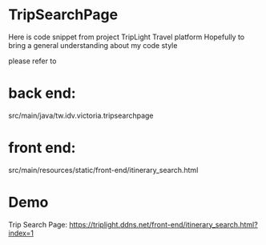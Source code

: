 # TripSearchPage
Here is code snippet from project TripLight Travel platform
Hopefully to bring a general understanding about my code style

please refer to
# back end: 
src/main/java/tw.idv.victoria.tripsearchpage

# front end: 
src/main/resources/static/front-end/itinerary_search.html

# Demo
Trip Search Page: https://triplight.ddns.net/front-end/itinerary_search.html?index=1
